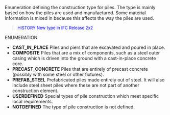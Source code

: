 Enumeration defining the construction type for piles. The type is mainly based on how the piles are used and manufactured. Some material information is mixed in because this affects the way the piles are used.

> <font color="#0000FF" size="-1"> HISTORY New type in IFC Release 2x2
		  </font>
>

ENUMERATION

* **CAST_IN_PLACE** Piles and piers that are excavated and poured in place. 
* **COMPOSITE** Piles that are a mix of components, such as a steel outer casing which is driven into the ground with a cast-in-place concrete core. 
* **PRECAST_CONCRETE** Piles that are entirely of precast concrete (possibly with some steel or other fixtures). 
* **PREFAB_STEEL** Prefabricated piles made entirely out of steel. It will also include steel sheet piles where these are not part of another construction element. 
* **USERDEFINED** Special types of pile construction which meet specific local requirements. 
* **NOTDEFINED** The type of pile construction is not defined.